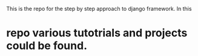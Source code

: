 This is the repo for the step by step approach to django framework.
In this <h1><b>repo various tutotrials and projects could be found.
